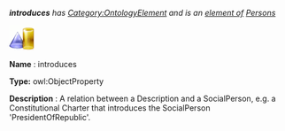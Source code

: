 ___introduces__ 
 has
 [Category:OntologyElement](../../Category/OntologyElement "Category:OntologyElement") 
 and is an
 [element of](../../Property/ElementOf "Property:ElementOf") 
[Persons](../../Submissions/Persons "Submissions:Persons")_




  





[![ObjectProperty](../public/images/thumb/c/c3/ObjectProperty.gif/45px-ObjectProperty.gif)](../../Image/ObjectProperty.gif "ObjectProperty")


__Name__ 
 : introduces
 



__Type:__ 
 owl:ObjectProperty
 



__Description__ 
 : A relation between a Description and a SocialPerson, e.g. a Constitutional Charter that introduces the SocialPerson 'PresidentOfRepublic'.